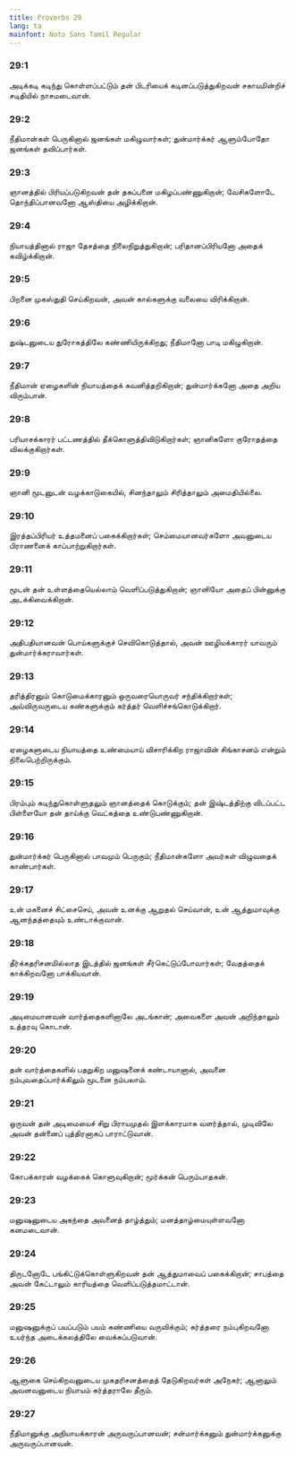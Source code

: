 ```yaml
---
title: Proverbs 29
lang: ta
mainfont: Noto Sans Tamil Regular
---
```


###  29:1

அடிக்கடி கடிந்து கொள்ளப்பட்டும் தன் பிடரியைக் கடினப்படுத்துகிறவன் சகாயமின்றிச் சடிதியில் நாசமடைவான்.

###  29:2

நீதிமான்கள் பெருகினால் ஜனங்கள் மகிழுவார்கள்; துன்மார்க்கர் ஆளும்போதோ ஜனங்கள் தவிப்பார்கள்.

###  29:3

ஞானத்தில் பிரியப்படுகிறவன் தன் தகப்பனை மகிழப்பண்ணுகிறான்; வேசிகளோடே தொந்திப்பானவனோ ஆஸ்தியை அழிக்கிறான்.

###  29:4

நியாயத்தினால் ராஜா தேசத்தை நிலைநிறுத்துகிறான்; பரிதானப்பிரியனோ அதைக் கவிழ்க்கிறான்.

###  29:5

பிறனை முகஸ்துதி செய்கிறவன், அவன் கால்களுக்கு வலையை விரிக்கிறான்.

###  29:6

துஷ்டனுடைய துரோகத்திலே கண்ணியிருக்கிறது; நீதிமானோ பாடி மகிழுகிறான்.

###  29:7

நீதிமான் ஏழைகளின் நியாயத்தைக் கவனித்தறிகிறான்; துன்மார்க்கனோ அதை அறிய விரும்பான்.

###  29:8

பரியாசக்காரர் பட்டணத்தில் தீக்கொளுத்திவிடுகிறார்கள்; ஞானிகளோ குரோதத்தை விலக்குகிறார்கள்.

###  29:9

ஞானி மூடனுடன் வழக்காடுகையில், சினந்தாலும் சிரித்தாலும் அமைதியில்லை.

###  29:10

இரத்தப்பிரியர் உத்தமனைப் பகைக்கிறார்கள்; செம்மையானவர்களோ அவனுடைய பிராணனைக் காப்பாற்றுகிறார்கள்.

###  29:11

மூடன் தன் உள்ளத்தையெல்லாம் வெளிப்படுத்துகிறான்; ஞானியோ அதைப் பின்னுக்கு அடக்கிவைக்கிறான்.

###  29:12

அதிபதியானவன் பொய்களுக்குச் செவிகொடுத்தால், அவன் ஊழியக்காரர் யாவரும் துன்மார்க்கராவார்கள்.

###  29:13

தரித்திரனும் கொடுமைக்காரனும் ஒருவரையொருவர் சந்திக்கிறார்கள்; அவ்விருவருடைய கண்களுக்கும் கர்த்தர் வெளிச்சங்கொடுக்கிறார்.

###  29:14

ஏழைகளுடைய நியாயத்தை உண்மையாய் விசாரிக்கிற ராஜாவின் சிங்காசனம் என்றும் நிலைபெற்றிருக்கும்.

###  29:15

பிரம்பும் கடிந்துகொள்ளுதலும் ஞானத்தைக் கொடுக்கும்; தன் இஷ்டத்திற்கு விடப்பட்ட பிள்ளையோ தன் தாய்க்கு வெட்கத்தை உண்டுபண்ணுகிறான்.

###  29:16

துன்மார்க்கர் பெருகினால் பாவமும் பெருகும்; நீதிமான்களோ அவர்கள் விழுவதைக் காண்பார்கள்.

###  29:17

உன் மகனைச் சிட்சைசெய், அவன் உனக்கு ஆறுதல் செய்வான், உன் ஆத்துமாவுக்கு ஆனந்தத்தையும் உண்டாக்குவான்.

###  29:18

தீர்க்கதரிசனமில்லாத இடத்தில் ஜனங்கள் சீர்கெட்டுப்போவார்கள்; வேதத்தைக் காக்கிறவனோ பாக்கியவான்.

###  29:19

அடிமையானவன் வார்த்தைகளினாலே அடங்கான்; அவைகளை அவன் அறிந்தாலும் உத்தரவு கொடான்.

###  29:20

தன் வார்த்தைகளில் பதறுகிற மனுஷனைக் கண்டாயானால், அவனை நம்புவதைப்பார்க்கிலும் மூடனை நம்பலாம்.

###  29:21

ஒருவன் தன் அடிமையைச் சிறு பிராயமுதல் இளக்காரமாக வளர்த்தால், முடிவிலே அவன் தன்னைப் புத்திரனாகப் பாராட்டுவான்.

###  29:22

கோபக்காரன் வழக்கைக் கொளுவுகிறான்; மூர்க்கன் பெரும்பாதகன்.

###  29:23

மனுஷனுடைய அகந்தை அவனைத் தாழ்த்தும்; மனத்தாழ்மையுள்ளவனோ கனமடைவான்.

###  29:24

திருடனோடே பங்கிட்டுக்கொள்ளுகிறவன் தன் ஆத்துமாவைப் பகைக்கிறான்; சாபத்தை அவன் கேட்டாலும் காரியத்தை வெளிப்படுத்தமாட்டான்.

###  29:25

மனுஷனுக்குப் பயப்படும் பயம் கண்ணியை வருவிக்கும்; கர்த்தரை நம்புகிறவனோ உயர்ந்த அடைக்கலத்திலே வைக்கப்படுவான்.

###  29:26

ஆளுகை செய்கிறவனுடைய முகதரிசனத்தைத் தேடுகிறவர்கள் அநேகர்; ஆனாலும் அவனவனுடைய நியாயம் கர்த்தராலே தீரும்.

###  29:27

நீதிமானுக்கு அநியாயக்காரன் அருவருப்பானவன்; சன்மார்க்கனும் துன்மார்க்கனுக்கு அருவருப்பானவன்.

